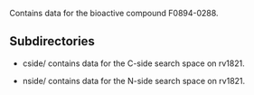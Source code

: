 Contains data for the bioactive compound F0894-0288.

## Subdirectories

- cside/ contains data for the C-side search space on rv1821.

- nside/ contains data for the N-side search space on rv1821.

